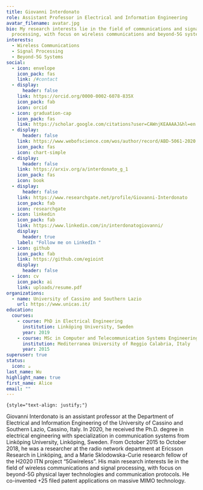 ```yaml
---
title: Giovanni Interdonato
role: Assistant Professor in Electrical and Information Engineering
avatar_filename: avatar.jpg
bio: My research interests lie in the field of communications and signal
  processing, with focus on wireless communications and beyond-5G systems.
interests:
  - Wireless Communications
  - Signal Processing
  - Beyond-5G Systems
social:
  - icon: envelope
    icon_pack: fas
    link: /#contact
  - display:
      header: false
    link: https://orcid.org/0000-0002-6078-835X
    icon_pack: fab
    icon: orcid
  - icon: graduation-cap
    icon_pack: fas
    link: https://scholar.google.com/citations?user=CAWnjKEAAAAJ&hl=en
  - display:
      header: false
    link: https://www.webofscience.com/wos/author/record/ABD-5061-2020
    icon_pack: fas
    icon: chart-simple
  - display:
      header: false
    link: https://arxiv.org/a/interdonato_g_1
    icon_pack: fas
    icon: book
  - display:
      header: false
    link: https://www.researchgate.net/profile/Giovanni-Interdonato
    icon_pack: fab
    icon: researchgate
  - icon: linkedin
    icon_pack: fab
    link: https://www.linkedin.com/in/interdonatogiovanni/
    display:
      header: true
    label: "Follow me on LinkedIn "
  - icon: github
    icon_pack: fab
    link: https://github.com/egioint
    display:
      header: false
  - icon: cv
    icon_pack: ai
    link: uploads/resume.pdf
organizations:
  - name: University of Cassino and Southern Lazio
    url: https://www.unicas.it/
education:
  courses:
    - course: PhD in Electrical Engineering
      institution: Linköping University, Sweden
      year: 2019
    - course: MSc in Computer and Telecommunication Systems Engineering
      institution: Mediterranea University of Reggio Calabria, Italy
      year: 2015
superuser: true
status:
  icon: ☕️
last_name: Wu
highlight_name: true
first_name: Alice
email: ""
---
```

```
{style="text-align: justify;"}
```
Giovanni Interdonato is an assistant professor at the Department of Electrical and Information Engineering of the University of Cassino and Southern Lazio, Cassino, Italy. In 2020, he received the Ph.D. degree in electrical engineering with specialization in communication systems from Linköping University, Linköping, Sweden. From October 2015 to October 2018, he was a researcher at the radio network department at Ericsson Research in Linköping, and a Marie Sklodowska-Curie research fellow of the H2020 ITN project “5Gwireless”. His main research interests lie in the field of wireless communications and signal processing, with focus on beyond-5G physical layer technologies and communication protocols. He co-invented +25 filed patent applications on massive MIMO technology.
